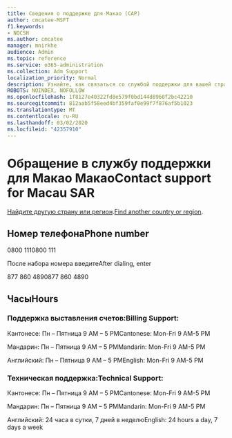 ```yaml
---
title: Сведения о поддержке для Макао (САР)
author: cmcatee-MSFT
f1.keywords:
- NOCSH
ms.author: cmcatee
manager: mnirkhe
audience: Admin
ms.topic: reference
ms.service: o365-administration
ms.collection: Adm_Support
localization_priority: Normal
description: Узнайте, как связаться со службой поддержки для вашей страны или региона.
ROBOTS: NOINDEX, NOFOLLOW
ms.openlocfilehash: 1f8127e40322fd8e579f0bd144d8960f2bc42210
ms.sourcegitcommit: 812aab5f58eed4bf359faf0e99f7f876af5b1023
ms.translationtype: MT
ms.contentlocale: ru-RU
ms.lasthandoff: 03/02/2020
ms.locfileid: "42357910"
---
```

# <a name="contact-support-for-macau-sar"></a><span data-ttu-id="89249-103">Обращение в службу поддержки для Макао Макао</span><span class="sxs-lookup"><span data-stu-id="89249-103">Contact support for Macau SAR</span></span>

<span data-ttu-id="89249-104">[Найдите другую страну или регион](../contact-support-for-business-products.md).</span><span class="sxs-lookup"><span data-stu-id="89249-104">[Find another country or region](../contact-support-for-business-products.md).</span></span>

## <a name="phone-number"></a><span data-ttu-id="89249-105">Номер телефона</span><span class="sxs-lookup"><span data-stu-id="89249-105">Phone number</span></span>
<span data-ttu-id="89249-106">0800 111</span><span class="sxs-lookup"><span data-stu-id="89249-106">0800 111</span></span>

<span data-ttu-id="89249-107">После набора номера введите</span><span class="sxs-lookup"><span data-stu-id="89249-107">After dialing, enter</span></span>

<span data-ttu-id="89249-108">877 860 4890</span><span class="sxs-lookup"><span data-stu-id="89249-108">877 860 4890</span></span>

## <a name="hours"></a><span data-ttu-id="89249-109">Часы</span><span class="sxs-lookup"><span data-stu-id="89249-109">Hours</span></span>
### <a name="billing-support"></a><span data-ttu-id="89249-110">Поддержка выставления счетов:</span><span class="sxs-lookup"><span data-stu-id="89249-110">Billing Support:</span></span>

<span data-ttu-id="89249-111">Кантонесе: Пн – Пятница 9 AM – 5 PM</span><span class="sxs-lookup"><span data-stu-id="89249-111">Cantonese: Mon-Fri 9 AM-5 PM</span></span>

<span data-ttu-id="89249-112">Мандарин: Пн – Пятница 9 AM – 5 PM</span><span class="sxs-lookup"><span data-stu-id="89249-112">Mandarin: Mon-Fri 9 AM-5 PM</span></span>

<span data-ttu-id="89249-113">Английский: Пн – Пятница 9 AM – 5 PM</span><span class="sxs-lookup"><span data-stu-id="89249-113">English: Mon-Fri 9 AM-5 PM</span></span>

### <a name="technical-support"></a><span data-ttu-id="89249-114">Техническая поддержка:</span><span class="sxs-lookup"><span data-stu-id="89249-114">Technical Support:</span></span>

<span data-ttu-id="89249-115">Кантонесе: Пн – Пятница 9 AM – 5 PM</span><span class="sxs-lookup"><span data-stu-id="89249-115">Cantonese: Mon-Fri 9 AM-5 PM</span></span>

<span data-ttu-id="89249-116">Мандарин: Пн – Пятница 9 AM – 5 PM</span><span class="sxs-lookup"><span data-stu-id="89249-116">Mandarin: Mon-Fri 9 AM-5 PM</span></span>

<span data-ttu-id="89249-117">Английский: 24 часа в сутки, 7 дней в неделю</span><span class="sxs-lookup"><span data-stu-id="89249-117">English: 24 hours a day, 7 days a week</span></span>
